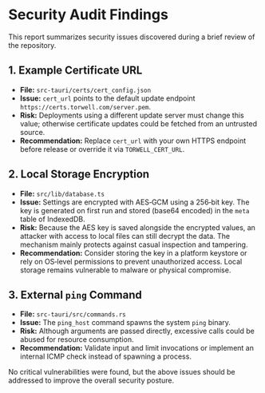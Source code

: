 # Security Audit Findings

This report summarizes security issues discovered during a brief review of the repository.

## 1. Example Certificate URL
- **File:** `src-tauri/certs/cert_config.json`
- **Issue:** `cert_url` points to the default update endpoint `https://certs.torwell.com/server.pem`.
- **Risk:** Deployments using a different update server must change this value; otherwise certificate updates could be fetched from an untrusted source.
- **Recommendation:** Replace `cert_url` with your own HTTPS endpoint before release or override it via `TORWELL_CERT_URL`.

## 2. Local Storage Encryption
- **File:** `src/lib/database.ts`
- **Issue:** Settings are encrypted with AES‑GCM using a 256‑bit key. The key is generated on first run and stored (base64 encoded) in the `meta` table of IndexedDB.
- **Risk:** Because the AES key is saved alongside the encrypted values, an attacker with access to local files can still decrypt the data. The mechanism mainly protects against casual inspection and tampering.
- **Recommendation:** Consider storing the key in a platform keystore or rely on OS‑level permissions to prevent unauthorized access. Local storage remains vulnerable to malware or physical compromise.

## 3. External `ping` Command
- **File:** `src-tauri/src/commands.rs`
- **Issue:** The `ping_host` command spawns the system `ping` binary.
- **Risk:** Although arguments are passed directly, excessive calls could be abused for resource consumption.
- **Recommendation:** Validate input and limit invocations or implement an internal ICMP check instead of spawning a process.

No critical vulnerabilities were found, but the above issues should be addressed to improve the overall security posture.

